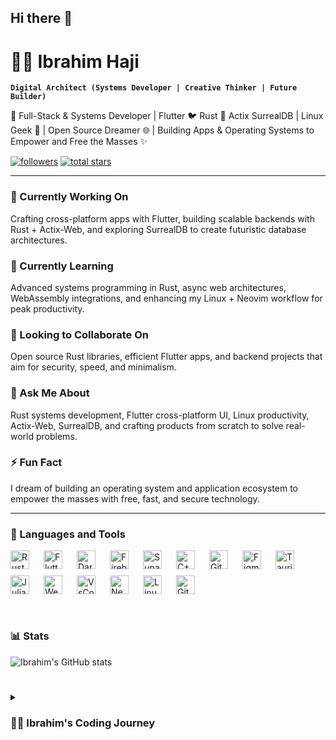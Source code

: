 ## Hi there 👋

# 🏄‍♂️ Ibrahim Haji

**`Digital Architect (Systems Developer | Creative Thinker | Future Builder)`**

🚀 Full-Stack & Systems Developer | Flutter 🐦 Rust 🦀 Actix SurrealDB | Linux Geek 🐧 | Open Source Dreamer 🌐 | Building Apps & Operating Systems to Empower and Free the Masses ✨

   <p align="left">
      <a href="https://github.com/ibrahimhaji0708?tab=followers">
         <img alt="followers" title="Follow me on Github" src="https://custom-icon-badges.demolab.com/github/followers/ibrahimhaji0708?color=236ad3&labelColor=1155ba&style=for-the-badge&logo=person-add&label=Follow&logoColor=white"/></a>
      <a href="https://github.com/ibrahimhaji0708?tab=repositories&sort=stargazers">
         <img alt="total stars" title="Total stars on GitHub" src="https://custom-icon-badges.demolab.com/github/stars/ibrahimhaji0708?color=55960c&style=for-the-badge&labelColor=488207&logo=star"/></a>
   </p>
   
---
### 🔭 Currently Working On

Crafting cross-platform apps with Flutter, building scalable backends with Rust + Actix-Web, and exploring SurrealDB to create futuristic database architectures.

### 🌱 Currently Learning

Advanced systems programming in Rust, async web architectures, WebAssembly integrations, and enhancing my Linux + Neovim workflow for peak productivity.

### 👯 Looking to Collaborate On

Open source Rust libraries, efficient Flutter apps, and backend projects that aim for security, speed, and minimalism.

### 💬 Ask Me About

Rust systems development, Flutter cross-platform UI, Linux productivity, Actix-Web, SurrealDB, and crafting products from scratch to solve real-world problems.

### ⚡ Fun Fact

I dream of building an operating system and application ecosystem to empower the masses with free, fast, and secure technology.

---

### 🧰 Languages and Tools
<div style="display: flex; flex-wrap: wrap; gap: 10px;">
   <img align="left" alt="Rust" width="30px" style="padding-right:10px;" src="https://cdn.jsdelivr.net/gh/devicons/devicon@latest/icons/rust/rust-original.svg" />
   <img align="left" alt="Flutter" width="30px" style="padding-right:10px;" src="https://cdn.jsdelivr.net/gh/devicons/devicon@latest/icons/flutter/flutter-original.svg" />
   <img align="left" alt="Dart" width="30px" style="padding-right:10px;" src="https://cdn.jsdelivr.net/gh/devicons/devicon@latest/icons/dart/dart-original.svg" />
   <img align="left" alt="Firebase" width="30px" style="padding-right:10px;" src="https://cdn.jsdelivr.net/gh/devicons/devicon@latest/icons/firebase/firebase-original-wordmark.svg" />
   <img align="left" alt="Supabase" width="30px" style="padding-right:10px;" src="https://cdn.jsdelivr.net/gh/devicons/devicon@latest/icons/supabase/supabase-original.svg" />
   <img align="left" alt="C++" width="30px" style="padding-right:10px;" src="https://cdn.jsdelivr.net/gh/devicons/devicon@latest/icons/cplusplus/cplusplus-original.svg" />
   <img align="left" alt="Git" width="30px" style="padding-right:10px;" src="https://cdn.jsdelivr.net/gh/devicons/devicon/icons/git/git-original.svg" />
   <img align="left" alt="Figma" width="30px" style="padding-right:10px;" src="https://cdn.jsdelivr.net/gh/devicons/devicon@latest/icons/figma/figma-original.svg" />
   <img align="left" alt="Tauri" width="30px" style="padding-right:10px;" src="https://cdn.jsdelivr.net/gh/devicons/devicon@latest/icons/tauri/tauri-original-wordmark.svg" />
   <img align="left" alt="Julia" width="30px" style="padding-right:10px;" src="https://cdn.jsdelivr.net/gh/devicons/devicon@latest/icons/julia/julia-original-wordmark.svg" />
   <img align="left" alt="Web Assembly" width="30px" style="padding-right:10px;" src="https://cdn.jsdelivr.net/gh/devicons/devicon@latest/icons/wasm/wasm-original.svg" />
   <img align="left" alt="VsCode" width="30px" style="padding-right:10px;" src="https://cdn.jsdelivr.net/gh/devicons/devicon@latest/icons/vscode/vscode-original.svg" />
   <img align="left" alt="Neovim" width="30px" style="padding-right:10px;" src="https://cdn.jsdelivr.net/gh/devicons/devicon@latest/icons/neovim/neovim-original-wordmark.svg" />
   <img align="left" alt="Linux" width="30px" style="padding-right:10px;" src="https://cdn.jsdelivr.net/gh/devicons/devicon/icons/linux/linux-original.svg" />
   <img align="left" alt="GitHub" width="30px" style="padding-right:10px;" src="https://cdn.jsdelivr.net/gh/devicons/devicon/icons/github/github-original.svg" />
</div>
<br />

#

### 📊 Stats

![Ibrahim's GitHub stats](https://github-readme-stats.vercel.app/api?username=ibrahimhaji0708&show_icons=true&theme=gruvbox)

#

<details>
 <summary><h3>👨‍💻 Ibrahim's Coding Journey</h3></summary>
   I started my coding journey as a naive computer science student with a passion for coding and building products that matter. I build cross-platform apps using Flutter for smooth user experiences and dive into Rust for systems programming and backend development with Actix-Web. I explore SurrealDB to craft scalable databases and love tinkering with Linux to improve my workflows. My goal is to keep learning and build products that become real assets, reflecting my dedication to clean, performant, and meaningful engineering.
   
<br/>

[🐦 Twitter][twitter] • [💼 LinkedIn][linkedin] • [🌌 Bluesky][bluesky] • [🐘 Mastodon][mastodon]

</details>

[twitter]: https://x.com/ibrahim_3595
[linkedin]: https://www.linkedin.com/in/ibrahim-haji-647836347/
[bluesky]: https://bsky.app/profile/ibrahim0708.bsky.social
[mastodon]: https://mastodon.social/@ibrahim3595

<!--
**ibrahimhaji0708/ibrahimhaji0708** is a ✨ _special_ ✨ repository because its `README.md` (this file) appears on your GitHub profile.
Here are some ideas to get you started:
- 🔭 I’m currently working on ...
- 🌱 I’m currently learning ...
- 👯 I’m looking to collaborate on ...
- 🤔 I’m looking for help with ...
- 💬 Ask me about ...
- 📫 How to reach me: ...
- 😄 Pronouns: ...
- ⚡ Fun fact: ...
-->
